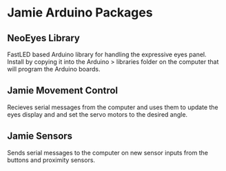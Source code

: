 # Jamie Arduino Packages

## NeoEyes Library
FastLED based Arduino library for handling the expressive eyes panel. Install by copying it into the Arduino > libraries folder on the computer that will program the Arduino boards.

## Jamie Movement Control
Recieves serial messages from the computer and uses them to update the eyes display and and set the servo motors to the desired angle.

## Jamie Sensors
Sends serial messages to the computer on new sensor inputs from the buttons and proximity sensors.